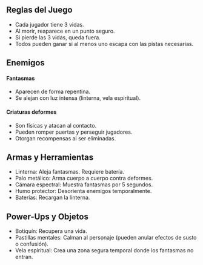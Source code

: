 ## Reglas del Juego

- Cada jugador tiene 3 vidas.
- Al morir, reaparece en un punto seguro.
- Si pierde las 3 vidas, queda fuera.
- Todos pueden ganar si al menos uno escapa con las pistas necesarias.

## Enemigos

#### Fantasmas

- Aparecen de forma repentina.
- Se alejan con luz intensa (linterna, vela espiritual).

#### Criaturas deformes

- Son físicas y atacan al contacto.
- Pueden romper puertas y perseguir jugadores.
- Otorgan recompensas al ser eliminadas.

## Armas y Herramientas

- Linterna: Aleja fantasmas. Requiere batería.
- Palo metálico: Arma cuerpo a cuerpo contra deformes.
- Cámara espectral: Muestra fantasmas por 5 segundos.
- Humo protector: Desorienta enemigos temporalmente.
- Baterías: Recargan la linterna.

## Power-Ups y Objetos

- Botiquín: Recupera una vida.
- Pastillas mentales: Calman al personaje (pueden anular efectos de susto o confusión).
- Vela espiritual: Crea una zona segura temporal donde los fantasmas no entran.

